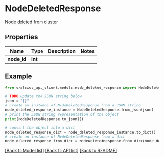# NodeDeletedResponse

Node deleted from cluster

## Properties

Name | Type | Description | Notes
------------ | ------------- | ------------- | -------------
**node_id** | **int** |  | 

## Example

```python
from exalsius_api_client.models.node_deleted_response import NodeDeletedResponse

# TODO update the JSON string below
json = "{}"
# create an instance of NodeDeletedResponse from a JSON string
node_deleted_response_instance = NodeDeletedResponse.from_json(json)
# print the JSON string representation of the object
print(NodeDeletedResponse.to_json())

# convert the object into a dict
node_deleted_response_dict = node_deleted_response_instance.to_dict()
# create an instance of NodeDeletedResponse from a dict
node_deleted_response_from_dict = NodeDeletedResponse.from_dict(node_deleted_response_dict)
```
[[Back to Model list]](../README.md#documentation-for-models) [[Back to API list]](../README.md#documentation-for-api-endpoints) [[Back to README]](../README.md)


